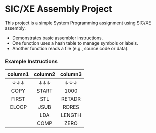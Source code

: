# SIC/XE Assembly Project

This project is a simple System Programming assignment using SIC/XE assembly.

- Demonstrates basic assembler instructions.
- One function uses a hash table to manage symbols or labels.
- Another function reads a file (e.g., source code or data).

### Example Instructions
| column1 | column2 | column3 |
| :-----:| :----: | :----: |
| ↓↓↓ | ↓↓↓ | ↓↓↓ |
| COPY | START | 1000 |
| FIRST | STL | RETADR |
| CLOOP | JSUB | RDRES |
|  | LDA | LENGTH |
|  | COMP | ZERO |


